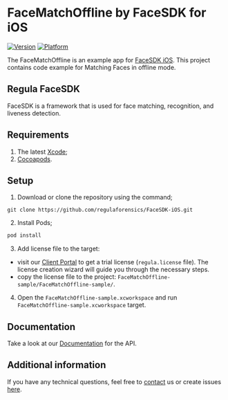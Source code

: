 # FaceMatchOffline by FaceSDK for iOS

[![Version](https://img.shields.io/cocoapods/v/FaceSDK.svg?style=flat)](http://cocoapods.org/pods/FaceSDK)
[![Platform](https://img.shields.io/cocoapods/p/FaceSDK.svg?style=flat)](http://cocoapods.org/pods/FaceSDK)

The FaceMatchOffline is an example app for [FaceSDK iOS](https://docs.regulaforensics.com/develop/face-sdk/mobile?utm_source=github). This project contains code example for Matching Faces in offline mode.

## Regula FaceSDK
FaceSDK is a framework that is used for face matching, recognition, and liveness detection.

## Requirements
1. The latest [Xcode](https://developer.apple.com/xcode/download);
2. [Cocoapods](https://guides.cocoapods.org/using/getting-started.html).

## Setup
1. Download or clone the repository using the command;
```
git clone https://github.com/regulaforensics/FaceSDK-iOS.git
```
2. Install Pods;
```bash
pod install
```
3. Add license file to the target:
- visit our [Client Portal](https://client.regulaforensics.com/) to get a trial license (`regula.license` file). The license creation wizard will guide you through the necessary steps.
- copy the license file to the project: `FaceMatchOffline-sample/FaceMatchOffline-sample/`.
4. Open the `FaceMatchOffline-sample.xcworkspace` and run `FaceMatchOffline-sample.xcworkspace` target.

## Documentation
Take a look at our [Documentation](https://docs.regulaforensics.com/develop/face-sdk/mobile?utm_source=github) for the API.

## Additional information
If you have any technical questions, feel free to [contact](mailto:support@regulaforensics.com) us or create issues [here](https://github.com/regulaforensics/FaceSDK-iOS/issues).

